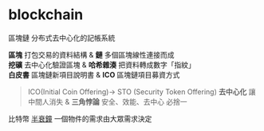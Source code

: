 # blockchain

區塊鏈 分布式去中心化的記帳系統  

**區塊** 打包交易的資料結構 & **鏈** 多個區塊線性連接而成  
**挖礦** 去中心化驗證區塊 & **哈希雜湊** 把資料轉成數字「指紋」  
**白皮書** 區塊鏈新項目說明書  & **ICO** 區塊鏈項目募資方式 
> ICO(Initial Coin Offering)-> STO (Security Token Offering)
**去中心化** 讓中間人消失  & **三角悖論** 安全、效能、去中心 必捨一

比特幣 [半衰鐘](https://www.bitcoinclock.com/) 一個物件的需求由大眾需求決定


